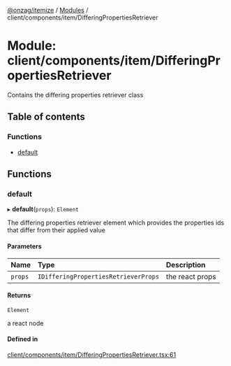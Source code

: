 [@onzag/itemize](../README.md) / [Modules](../modules.md) / client/components/item/DifferingPropertiesRetriever

# Module: client/components/item/DifferingPropertiesRetriever

Contains the differing properties retriever class

## Table of contents

### Functions

- [default](client_components_item_DifferingPropertiesRetriever.md#default)

## Functions

### default

▸ **default**(`props`): `Element`

The differing properties retriever element which provides the properties
ids that differ from their applied value

#### Parameters

| Name | Type | Description |
| :------ | :------ | :------ |
| `props` | `IDifferingPropertiesRetrieverProps` | the react props |

#### Returns

`Element`

a react node

#### Defined in

[client/components/item/DifferingPropertiesRetriever.tsx:61](https://github.com/onzag/itemize/blob/59702dd5/client/components/item/DifferingPropertiesRetriever.tsx#L61)
